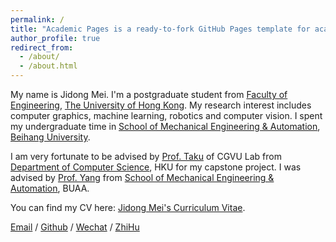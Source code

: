 ```yaml
---
permalink: /
title: "Academic Pages is a ready-to-fork GitHub Pages template for academic personal websites"
author_profile: true
redirect_from: 
  - /about/
  - /about.html
---
```

My name is Jidong Mei. I'm a postgraduate student from [Faculty of Engineering](https://engg.hku.hk/), [The University of Hong Kong](https://www.hku.hk/). My research interest includes computer graphics, machine learning, robotics and computer vision. I spent my undergraduate time in [School of Mechanical Engineering & Automation](https://www.me.buaa.edu.cn/), [Beihang University](https://www.buaa.edu.cn/).

I am very fortunate to be advised by [Prof. Taku](https://www.cs.hku.hk/index.php/people/academic-staff/taku) of CGVU Lab from [Department of Computer Science](https://www.cs.hku.hk/), HKU for my capstone project. I was advised by [Prof. Yang](https://www.me.buaa.edu.cn/info/1072/1929.htm) from [School of Mechanical Engineering & Automation](https://www.me.buaa.edu.cn/), BUAA.

You can find my CV here: [Jidong Mei's Curriculum Vitae](../assets/Curriculum_Vitae.pdf).

[Email](jidong_mei@connect.hku.hk) / [Github](https://github.com/blusque) / [Wechat](../images/wechat.jpg) / [ZhiHu](https://www.zhihu.com/people/lan-fang-blusque)
